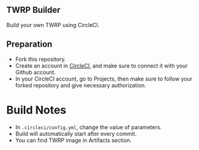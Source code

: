 ## TWRP Builder
Build your own TWRP using CircleCI.

## Preparation
* Fork this repository.
* Create an account in [CircleCI](https://app.circleci.com/), and make sure to connect it with your Github account.
* In your CircleCI account, go to Projects, then make sure to follow your forked repository and give necessary authorization.

# Build Notes
* In `.circleci/config.yml`, change the value of parameters.
* Build will automatically start after every commit.
* You can find TWRP image in Artifacts section.
